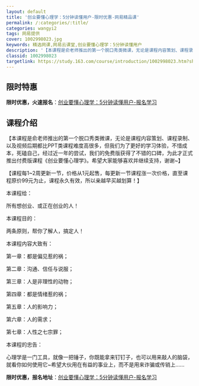 ```yaml
---
layout: default
title: '创业要懂心理学：5分钟读懂用户-限时优惠-网易精品课'
permalink: /:categories/:title/
categories: wangyi2
tags: 网易提供
cover: 1002998023.jpg
keywords: 精选网课,网易云课堂,创业要懂心理学：5分钟读懂用户
description: '【本课程是俞老师推出的第一个脱口秀类微课，无论是课程内容策划、课程录制、以及视频后期都比PPT类课程难度高很多，但我们为'
classid: 1002998023
targetlink: https://study.163.com/course/introduction/1002998023.htm?share=1&shareId=1025206652&utm_campaign=share&utm_medium=iphoneShare&utm_source=&utm_u=1025206652
---
```


## 限时特惠

**限时优惠，火速报名**：[创业要懂心理学：5分钟读懂用户-报名学习](https://study.163.com/course/introduction/1002998023.htm?share=1&shareId=1025206652&utm_campaign=share&utm_medium=iphoneShare&utm_source=&utm_u=1025206652)

## 课程介绍

【本课程是俞老师推出的第一个脱口秀类微课，无论是课程内容策划、课程录制、以及视频后期都比PPT类课程难度高很多，但我们为了更好的学习体验，不惜成本，死磕自己，经过近一年的尝试，我们的免费版获得了不错的口碑，为此才正式推出付费版课程《创业要懂心理学》。希望大家能够喜欢并继续支持，谢谢~】



【课程每1~2周更新一节，价格从1元起售，每更新一节课程涨一次价格，直至课程原价99元为止，课程永久有效，所以亲越早买越划算！】



本课程给：

所有想创业、或正在创业的人！



本课程目的：

两条原则，帮你了解人，搞定人！



本课程内容大致有：

第一章：都是偏见惹的祸；

第二章：沟通、信任与说服；

第三章：人是非理性的动物；

第四章：都是情绪惹的祸；

第五章：人的影响力；

第六章：人的需求；

第七章：人性之七宗罪；



本课程的忠告：

心理学是一门工具，就像一把锤子，你既能拿来钉钉子，也可以用来敲人的脑袋，就看你如何使用它~希望大伙用在有益的事业上，而不是用来诈骗或传销上……

**限时优惠，报名地址**：[创业要懂心理学：5分钟读懂用户-报名学习](https://study.163.com/course/introduction/1002998023.htm?share=1&shareId=1025206652&utm_campaign=share&utm_medium=iphoneShare&utm_source=&utm_u=1025206652)

